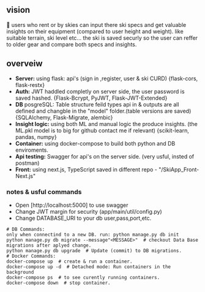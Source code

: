 ## vision
:ski: users who rent or by skies can input there ski specs and get valuable insights on their equipment (compared to user height and weight). like suitable terrain, ski level etc...
the ski is saved securly so the user can reffer to older gear and compare both specs and insights.

## overveiw
- **Server:** using flask: api's (sign in ,register, user & ski CURD)    {flask-cors, flask-restx}
- **Auth:** JWT haddled completly on server side, the user password is saved hashed.    {Flask-Bcrypt, PyJWT, Flask-JWT-Extended}
- **DB** posgreSQL: Table structure feild types api in & outputs are all defined and changble in the "model" folder.(table versions are saved)  {SQLAlchemy, Flask-Migrate, alembic}
- **Insight logic:** using both ML and manual logic the produce insights. (the ML.pkl model is to big for github contact me if relevant)   {scikit-learn, pandas, numpy}
- **Container:** using docker-compose to build both python and DB enviroments.
- **Api testing:** Swagger for api's on the server side. (very usful, insted of postman)
- **Front:** using next.js, TypeScript saved in different repo - "/SkiApp_Front-Next.js"
### notes & usful commands
- Open [http://localhost:5000] to use swagger
- Change JWT margin for security (app/main/util/config.py)
- Change DATABASE_URI to your db user,pass,port,etc.
```
# DB Commands:
only when connectind to a new DB. run: python manage.py db init
python manage.py db migrate --message"<MESSAGE>"  # checkout Data Base migrations after aplyed change.
python manage.py db upgrade  # Update (commit) to DB migrations.
# Docker Commands:
docker-compose up  # create & run a container.
docker-compose up -d  # Detached mode: Run containers in the background
docker-compose ps  # to see curently running containers.
docker-compose down  # stop container.
```
